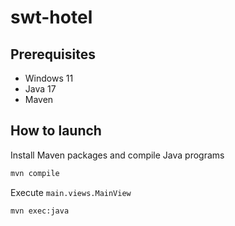 # swt-hotel
## Prerequisites
- Windows 11
- Java 17
- Maven

## How to launch
Install Maven packages and compile Java programs

```bash
mvn compile
```

Execute `main.views.MainView`
```bash
mvn exec:java
```
